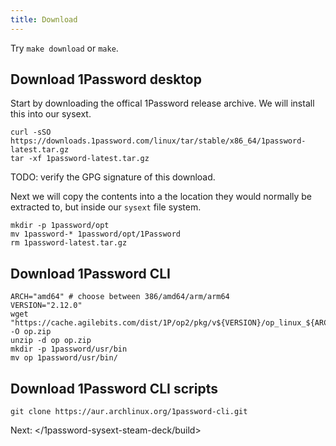```yaml
---
title: Download
---
```


Try `make download` or `make`.

## Download 1Password desktop

Start by downloading the offical 1Password release archive. We will install this into our sysext.

```shell
curl -sSO https://downloads.1password.com/linux/tar/stable/x86_64/1password-latest.tar.gz
tar -xf 1password-latest.tar.gz
```

TODO: verify the GPG signature of this download.

Next we will copy the contents into a the location they would normally be extracted to, but inside our `sysext` file system.

```shell
mkdir -p 1password/opt
mv 1password-* 1password/opt/1Password
rm 1password-latest.tar.gz
```

## Download 1Password CLI

```shell
ARCH="amd64" # choose between 386/amd64/arm/arm64
VERSION="2.12.0"
wget "https://cache.agilebits.com/dist/1P/op2/pkg/v${VERSION}/op_linux_${ARCH}_v${VERSION}.zip" -O op.zip
unzip -d op op.zip
mkdir -p 1password/usr/bin
mv op 1password/usr/bin/
```

## Download 1Password CLI scripts

```shell
git clone https://aur.archlinux.org/1password-cli.git
```

Next: </1password-sysext-steam-deck/build>
